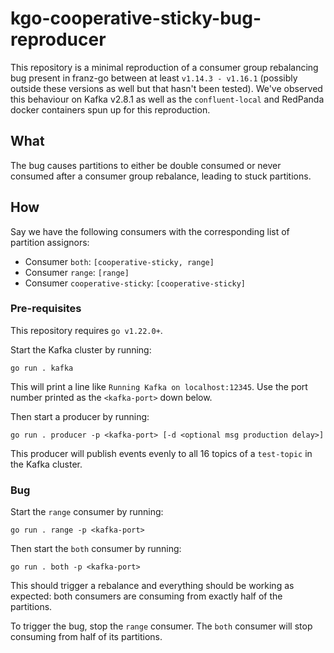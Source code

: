 # kgo-cooperative-sticky-bug-reproducer

This repository is a minimal reproduction of a consumer group rebalancing bug present in franz-go between at least
`v1.14.3 - v1.16.1` (possibly outside these versions as well but that hasn't been tested). We've observed this behaviour
on Kafka v2.8.1 as well as the `confluent-local` and RedPanda docker containers spun up for this reproduction.

## What
The bug causes partitions to either be double consumed or never consumed after a consumer group rebalance, leading to
stuck partitions.

## How
Say we have the following consumers with the corresponding list of partition assignors:

* Consumer `both`: `[cooperative-sticky, range]`
* Consumer `range`: `[range]`
* Consumer `cooperative-sticky`: `[cooperative-sticky]`

### Pre-requisites
This repository requires `go v1.22.0+`. 

Start the Kafka cluster by running:

```shell
go run . kafka
```

This will print a line like `Running Kafka on localhost:12345`. Use the port number printed as the `<kafka-port>` down
below.

Then start a producer by running:

```shell
go run . producer -p <kafka-port> [-d <optional msg production delay>]
```

This producer will publish events evenly to all 16 topics of a `test-topic` in the Kafka cluster.

### Bug
Start the `range` consumer by running:

```shell
go run . range -p <kafka-port>
```

Then start the `both` consumer by running:

```shell
go run . both -p <kafka-port>
```

This should trigger a rebalance and everything should be working as expected: both consumers are consuming from
exactly half of the partitions.

To trigger the bug, stop the `range` consumer. The `both` consumer will stop consuming from half of its partitions.
